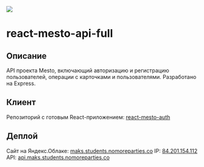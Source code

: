 ![](https://i.ibb.co/FDhv9CR/readme-header-pic.png)
# react-mesto-api-full

## Описание
API проекта Mesto, включающий авторизацию и регистрацию пользователей, операции с карточками и пользователями. Разработано на Express.

## Клиент
Репозиторий с готовым React-приложением: [react-mesto-auth](https://github.com/maksim-shakhlin/react-mesto-auth/)

## Деплой
Сайт на Яндекс.Облаке: [maks.students.nomoreparties.co](https://maks.students.nomoreparties.co/)
IP: [84.201.154.112](http://84.201.154.112/ )
API:  [api.maks.students.nomoreparties.co](https://api.maks.students.nomoreparties.co/)